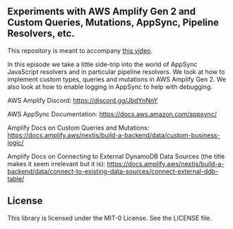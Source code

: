 ## Experiments with AWS Amplify Gen 2 and Custom Queries, Mutations, AppSync, Pipeline Resolvers, etc.

This repository is meant to accompany [this video](https://github.com/onyxdevtutorials/amplify-gen2-custom-data).

In this episode we take a little side-trip into the world of AppSync JavaScript resolvers and in particular pipeline resolvers. We look at how to implement custom types, queries and mutations in AWS Amplify Gen 2. We also look at how to enable logging in AppSync to help with debugging.

AWS Amplify Discord: https://discord.gg/JbdYnNnY

AWS AppSync Documentation: https://docs.aws.amazon.com/appsync/

Amplify Docs on Custom Queries and Mutations: https://docs.amplify.aws/nextjs/build-a-backend/data/custom-business-logic/

Amplify Docs on Connecting to External DynamoDB Data Sources (the title makes it seem irrelevant but it is): https://docs.amplify.aws/nextjs/build-a-backend/data/connect-to-existing-data-sources/connect-external-ddb-table/

## License

This library is licensed under the MIT-0 License. See the LICENSE file.
